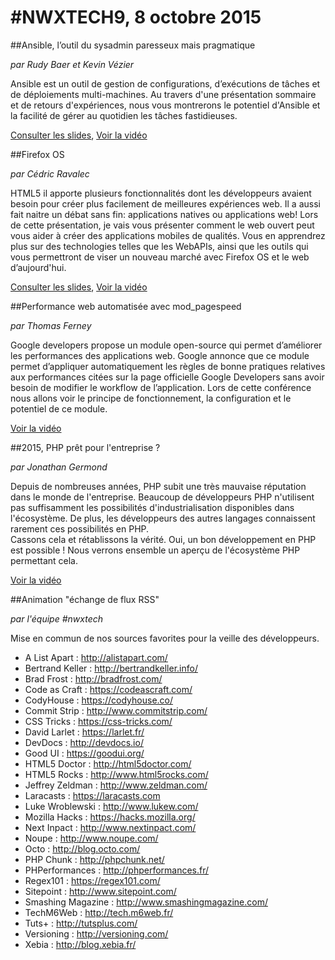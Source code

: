 # #NWXTECH9, 8 octobre 2015

##Ansible, l’outil du sysadmin paresseux mais pragmatique

*par Rudy Baer et Kevin Vézier*

Ansible est un outil de gestion de configurations, d’exécutions de tâches et de déploiements multi-machines. Au travers d'une présentation sommaire et de retours d'expériences, nous vous montrerons le potentiel d'Ansible et la facilité de gérer au quotidien les tâches fastidieuses.

[Consulter les slides](http://fr.slideshare.net/nwx/nwxtech9-rudy-baer-et-kevin-vzier-ansible-loutil-du-sysadmin-paresseux-mais-pragmatique), 
[Voir la vidéo](https://www.youtube.com/watch?v=lyn6VyK_ik8)

##Firefox OS

*par Cédric Ravalec*

HTML5 il apporte plusieurs fonctionnalités dont les développeurs avaient besoin pour créer plus facilement de meilleures expériences web. Il a aussi fait naitre un débat sans fin: applications natives ou applications web! Lors de cette présentation, je vais vous présenter comment le web ouvert peut vous aider à créer des applications mobiles de qualités. Vous en apprendrez plus sur des technologies telles que les WebAPIs, ainsi que les outils qui vous permettront de viser un nouveau marché avec Firefox OS et le web d’aujourd'hui.

[Consulter les slides](https://docs.google.com/presentation/d/1jh33vaPpn7m_LIvtUNw3bJDGJ7nI4ZpK0WdaWHoVlz0/edit#slide=id.gb616cf21a_0_49), 
[Voir la vidéo](https://www.youtube.com/watch?v=7JniQoCzX9g)

##Performance web automatisée avec mod_pagespeed

*par Thomas Ferney*

Google developers propose un module open-source qui permet d’améliorer les performances des applications web. Google annonce que ce module permet d’appliquer automatiquement les règles de bonne pratiques relatives aux performances citées sur la page officielle Google Developers sans avoir besoin de modifier le workflow de l’application. Lors de cette conférence nous allons voir le principe de fonctionnement, la configuration et le potentiel de ce module.

[Voir la vidéo](https://www.youtube.com/watch?v=4V86XG3kixo)

##2015, PHP prêt pour l'entreprise ?

*par Jonathan Germond*

Depuis de nombreuses années, PHP subit une très mauvaise réputation dans le monde de l'entreprise. Beaucoup de développeurs PHP n'utilisent pas suffisamment les possibilités d'industrialisation disponibles dans l'écosystème. De plus, les développeurs des autres langages connaissent rarement ces possibilités en PHP.  
Cassons cela et rétablissons la vérité. Oui, un bon développement en PHP est possible ! Nous verrons ensemble un aperçu de l'écosystème PHP permettant cela.

[Voir la vidéo](https://www.youtube.com/watch?v=9RRE69okFzs)

##Animation "échange de flux RSS"

*par l'équipe #nwxtech*

Mise en commun de nos sources favorites pour la veille des développeurs.

 - A List Apart : http://alistapart.com/
 - Bertrand Keller : http://bertrandkeller.info/
 - Brad Frost : http://bradfrost.com/
 - Code as Craft : https://codeascraft.com/
 - CodyHouse : https://codyhouse.co/
 - Commit Strip : http://www.commitstrip.com/
 - CSS Tricks : https://css-tricks.com/
 - David Larlet : https://larlet.fr/
 - DevDocs : http://devdocs.io/
 - Good UI : https://goodui.org/
 - HTML5 Doctor : http://html5doctor.com/
 - HTML5 Rocks : http://www.html5rocks.com/
 - Jeffrey Zeldman : http://www.zeldman.com/
 - Laracasts : https://laracasts.com
 - Luke Wroblewski : http://www.lukew.com/
 - Mozilla Hacks : https://hacks.mozilla.org/
 - Next Inpact : http://www.nextinpact.com/
 - Noupe : http://www.noupe.com/
 - Octo : http://blog.octo.com/
 - PHP Chunk : http://phpchunk.net/
 - PHPerformances : http://phperformances.fr/
 - Regex101 : https://regex101.com/
 - Sitepoint : http://www.sitepoint.com/
 - Smashing Magazine : http://www.smashingmagazine.com/
 - TechM6Web : http://tech.m6web.fr/
 - Tuts+ : http://tutsplus.com/
 - Versioning : http://versioning.com/
 - Xebia : http://blog.xebia.fr/
